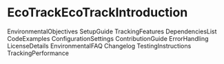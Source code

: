 # EcoTrackEcoTrackIntroduction
EnvironmentalObjectives
SetupGuide
TrackingFeatures
DependenciesList
CodeExamples
ConfigurationSettings
ContributionGuide
ErrorHandling
LicenseDetails
EnvironmentalFAQ
Changelog
TestingInstructions
TrackingPerformance

